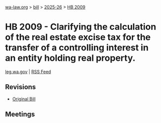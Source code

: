 [wa-law.org](/) > [bill](/bill/) > [2025-26](/bill/2025-26/) > [HB 2009](/bill/2025-26/hb/2009/)

# HB 2009 - Clarifying the calculation of the real estate excise tax for the transfer of a controlling interest in an entity holding real property.
[leg.wa.gov](https://app.leg.wa.gov/billsummary?BillNumber=2009&Year=2025&Initiative=false) | [RSS Feed](./rss.xml)

## Revisions
* [Original Bill](1/)

## Meetings